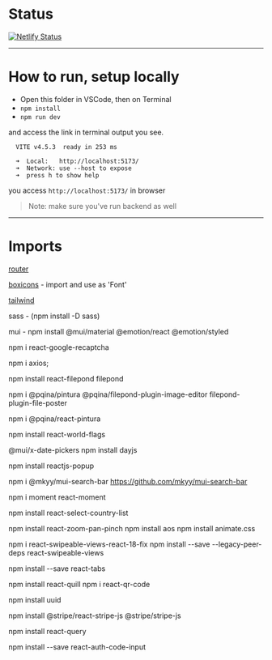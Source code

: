 


# Status


[![Netlify Status](https://api.netlify.com/api/v1/badges/0e02e929-8053-4b1c-bfd4-42b82617cc40/deploy-status)](https://app.netlify.com/sites/randolympics/deploys)


---------------

# How to run, setup locally 

- Open this folder in VSCode, then on Terminal 
- `npm install`
- `npm run dev`


and access the link in terminal output you see. 

```
  VITE v4.5.3  ready in 253 ms

  ➜  Local:   http://localhost:5173/
  ➜  Network: use --host to expose
  ➜  press h to show help

```

you access `http://localhost:5173/` in browser


> Note: make sure you've run backend as well


---------------


# Imports


[router](https://www.npmjs.com/package/react-router-dom)

[boxicons](https://boxicons.com/) - import and use as 'Font'

[tailwind](https://tailwindcss.com/)

sass - (npm install -D sass)


mui  - npm install @mui/material @emotion/react @emotion/styled


npm i react-google-recaptcha


npm i axios;



npm install react-filepond filepond

npm i @pqina/pintura @pqina/filepond-plugin-image-editor filepond-plugin-file-poster

npm i @pqina/react-pintura

npm install react-world-flags

@mui/x-date-pickers
npm install dayjs


npm install reactjs-popup

npm i  @mkyy/mui-search-bar
https://github.com/mkyy/mui-search-bar



npm i moment react-moment

npm install react-select-country-list

 npm install react-zoom-pan-pinch
npm install aos
npm install animate.css


npm i react-swipeable-views-react-18-fix
npm install --save --legacy-peer-deps react-swipeable-views 


npm install --save react-tabs

npm install react-quill
npm i react-qr-code

npm install uuid


npm install @stripe/react-stripe-js @stripe/stripe-js


npm install react-query

npm install --save react-auth-code-input


